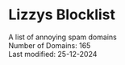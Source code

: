 # Lizzys Blocklist
A list of annoying spam domains<br>
Number of Domains: 165<br>
Last modified: 25-12-2024<br>
